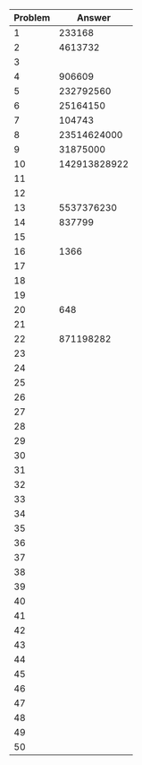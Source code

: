 | Problem | Answer       |
|---------|--------------|
| 1       | 233168       |
| 2       | 4613732      |
| 3       |              |
| 4       | 906609       |
| 5       | 232792560    |
| 6       | 25164150     |
| 7       | 104743       |
| 8       | 23514624000  |
| 9       | 31875000     |
| 10      | 142913828922 |
| 11      |              |
| 12      |              |
| 13      | 5537376230   |
| 14      | 837799       |
| 15      |              |
| 16      | 1366         |
| 17      |              |
| 18      |              |
| 19      |              |
| 20      | 648          |
| 21      |              |
| 22      | 871198282    |
| 23      |              |
| 24      |              |
| 25      |              |
| 26      |              |
| 27      |              |
| 28      |              |
| 29      |              |
| 30      |              |
| 31      |              |
| 32      |              |
| 33      |              |
| 34      |              |
| 35      |              |
| 36      |              |
| 37      |              |
| 38      |              |
| 39      |              |
| 40      |              |
| 41      |              |
| 42      |              |
| 43      |              |
| 44      |              |
| 45      |              |
| 46      |              |
| 47      |              |
| 48      |              |
| 49      |              |
| 50      |              |
